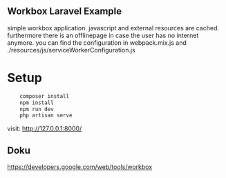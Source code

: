 ## Workbox Laravel Example
simple workbox application. javascript and external resources are cached. furthermore there is an offlinepage in case the user has no internet anymore.
you can find the configuration in webpack.mix.js and ./resources/js/serviceWorkerConfiguration.js

# Setup

```bash
    composer install
    npm install
    npm run dev
    php artisan serve
```
visit: http://127.0.0.1:8000/

## Doku
https://developers.google.com/web/tools/workbox

